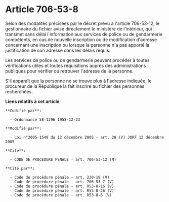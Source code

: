 # Article 706-53-8

Selon des modalités précisées par le décret prévu à l'article 706-53-12, le gestionnaire du fichier avise directement le
ministère de l'intérieur, qui transmet sans délai l'information aux services de police ou de gendarmerie compétents, en cas
de nouvelle inscription ou de modification d'adresse concernant une inscription ou lorsque la personne n'a pas apporté la
justification de son adresse dans les délais requis.

Les services de police ou de gendarmerie peuvent procéder à toutes vérifications utiles et toutes réquisitions auprès des
administrations publiques pour vérifier ou retrouver l'adresse de la personne.

S'il apparaît que la personne ne se trouve plus à l'adresse indiquée, le procureur de la République la fait inscrire au
fichier des personnes recherchées.

**Liens relatifs à cet article**

	**Codifié par**:

	  - Ordonnance 58-1296 1958-12-23

	**Modifié par**:

	  - Loi n°2005-1549 du 12 décembre 2005 - art. 28 (V) JORF 13 décembre 2005

	**Cite**:

	  - CODE DE PROCEDURE PENALE - art. 706-53-12 (M)

	**Cité par**:

	  - Code de procédure pénale - art. 230-19 (V)
	  - Code de procédure pénale - art. 706-53-7 (V)
	  - Code de procédure pénale - art. R53-8-16 (V)
	  - Code de procédure pénale - art. R53-8-26 (V)
	  - Code de procédure pénale - art. R53-8-6 (V)
